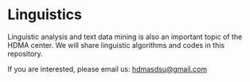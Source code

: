 Linguistics
==========

Linguistic analysis and text data mining is also an important topic of the HDMA center. We will share linguistic algorithms and codes in this repository. 

If you are interested, please email us: hdmasdsu@gmail.com
